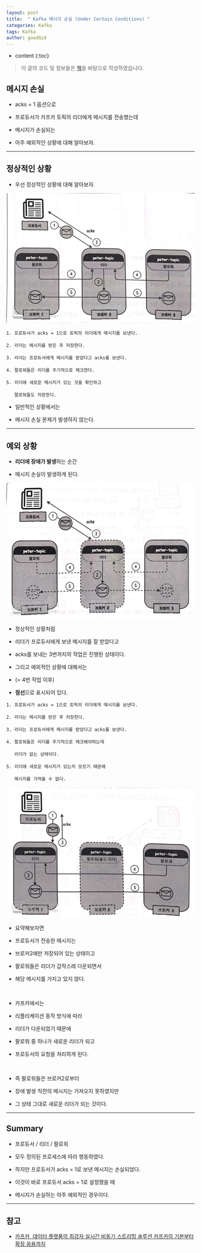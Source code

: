 ```yaml
---
layout: post
title:  " Kafka 메시지 손실 (Under Certain Conditions) "
categories: Kafka
tags: Kafka
author: goodGid
---
```

* content
{:toc}

> 이 글의 코드 및 정보들은 [책](https://book.naver.com/bookdb/book_detail.nhn?bid=13540082)을 바탕으로 작성하였습니다.

## 메시지 손실

* acks = 1 옵션으로 

* 프로듀서가 카프카 토픽의 리더에게 메시지를 전송했는데

* 메시지가 손실되는 

* 아주 예외적인 상황에 대해 알아보자.

---

## 정상적인 상황

* 우선 정상적인 상황에 대해 알아보자.

![](/assets/img/kafka/Kafka-Send-Message-Mehotd_3.png)

```
1. 프로듀서가 acks = 1으로 토픽의 리더에게 메시지를 보낸다.

2. 리더는 메시지를 받은 후 저장한다.

3. 리더는 프로듀서에게 메시지를 받았다고 acks를 보낸다.

4. 팔로워들은 리더를 주기적으로 체크한다.

5. 리더에 새로운 메시지가 있는 것을 확인하고 

   팔로워들도 저장한다.
```





* 일반적인 상황에서는

* 메시지 손실 문제가 발생하지 않는다.


---

## 예외 상황

* **리더에 장애가 발생**하는 순간

* 메시지 손실이 발생하게 된다.

![](/assets/img/kafka/Kafka-Send-Message-Mehotd_4.png)

* 정상적인 상황처럼

* 리더가 프로듀서에게 보낸 메시지를 잘 받았다고

* acks를 보내는 3번까지의 작업은 진행된 상태이다.

* 그리고 예외적인 상황에 대해서는 

* (= 4번 작업 이후)

* **점선**으로 표시되어 있다.

```
1. 프로듀서가 acks = 1으로 토픽의 리더에게 메시지를 보낸다.

2. 리더는 메시지를 받은 후 저장한다.

3. 리더는 프로듀서에게 메시지를 받았다고 acks를 보낸다.

4. 팔로워들은 리더를 주기적으로 체크해야하는데

   리더가 없는 상태이다.

5. 리더에 새로운 메시지가 있는지 모르기 때문에

   메시지를 가져올 수 없다.
```

![](/assets/img/kafka/Kafka-Send-Message-Mehotd_5.png)

* 요약해보자면

* 프로듀서가 전송한 메시지는

* 브로커2에만 저장되어 있는 상태이고

* 팔로워들은 리더가 갑작스레 다운되면서

* 해당 메시지를 가지고 있지 않다.

<br>

* 카프카에서는

* 리플리케이션 동작 방식에 따라

* 리더가 다운되었기 때문에

* 팔로워 중 하나가 새로운 리더가 되고

* 프로듀서의 요청을 처리하게 된다.

<br>

* 즉 팔로워들은 브로커2로부터

* 장애 발생 직전의 메시지는 가져오지 못하였지만

* 그 상태 그대로 새로운 리더가 되는 것이다.

---

## Summary

* 프로듀서 / 리더 / 팔로워

* 모두 정의된 프로세스에 따라 행동하였다.

* 하지만 프로듀서가 acks = 1로 보낸 메시지는 손실되었다.

* 이것이 바로 프로듀서 acks = 1로 설정했을 때 

* 메시지가 손실하는 아주 예외적인 경우이다.

---

## 참고

* [카프카, 데이터 플랫폼의 최강자 실시간 비동기 스트리밍 솔루션 카프카의 기본부터 확장 응용까지](https://book.naver.com/bookdb/book_detail.nhn?bid=13540082)